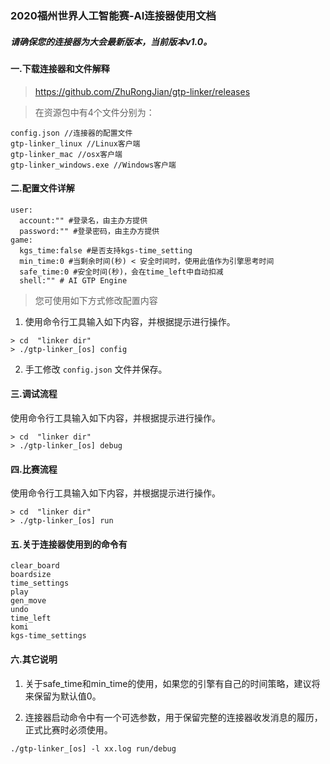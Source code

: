 ### 2020福州世界人工智能赛-AI连接器使用文档

##### 请确保您的连接器为大会最新版本，当前版本v1.0。

#### 一.下载连接器和文件解释

> https://github.com/ZhuRongJian/gtp-linker/releases

> 在资源包中有4个文件分别为：

```
config.json //连接器的配置文件
gtp-linker_linux //Linux客户端
gtp-linker_mac //osx客户端
gtp-linker_windows.exe //Windows客户端
```

#### 二.配置文件详解

```
user:
  account:"" #登录名，由主办方提供
  password:"" #登录密码，由主办方提供
game:
  kgs_time:false #是否支持kgs-time_setting
  min_time:0 #当剩余时间(秒) < 安全时间时，使用此值作为引擎思考时间
  safe_time:0 #安全时间(秒)，会在time_left中自动扣减
  shell:"" # AI GTP Engine
```

> 您可使用如下方式修改配置内容

1. 使用命令行工具输入如下内容，并根据提示进行操作。
```
> cd  "linker dir"
> ./gtp-linker_[os] config
```

2. 手工修改 `config.json` 文件并保存。

#### 三.调试流程

使用命令行工具输入如下内容，并根据提示进行操作。
```
> cd  "linker dir"
> ./gtp-linker_[os] debug
```

#### 四.比赛流程

使用命令行工具输入如下内容，并根据提示进行操作。
```
> cd  "linker dir"
> ./gtp-linker_[os] run
```


#### 五.关于连接器使用到的命令有

```
clear_board
boardsize
time_settings
play
gen_move
undo
time_left
komi
kgs-time_settings
```

#### 六.其它说明

1. 关于safe_time和min_time的使用，如果您的引擎有自己的时间策略，建议将来保留为默认值0。

2. 连接器启动命令中有一个可选参数，用于保留完整的连接器收发消息的履历，正式比赛时必须使用。

```
./gtp-linker_[os] -l xx.log run/debug
```
